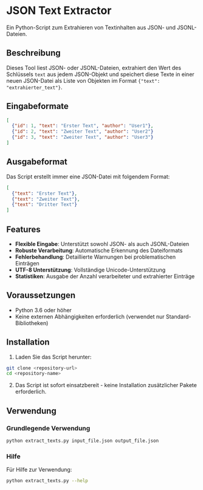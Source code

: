 # JSON Text Extractor

Ein Python-Script zum Extrahieren von Textinhalten aus JSON- und JSONL-Dateien.

## Beschreibung

Dieses Tool liest JSON- oder JSONL-Dateien, extrahiert den Wert des Schlüssels `text` aus jedem JSON-Objekt und speichert diese Texte in einer neuen JSON-Datei als Liste von Objekten im Format `{"text": "extrahierter_text"}`.
## Eingabeformate

```json
[
  {"id": 1, "text": "Erster Text", "author": "User1"},
  {"id": 2, "text": "Zweiter Text", "author": "User2"}
  {"id": 3, "text": "Zweiter Text", "author": "User3"}
]
```

## Ausgabeformat

Das Script erstellt immer eine JSON-Datei mit folgendem Format:

```json
[
  {"text": "Erster Text"},
  {"text": "Zweiter Text"},
  {"text": "Dritter Text"}
]
```

## Features

- **Flexible Eingabe**: Unterstützt sowohl JSON- als auch JSONL-Dateien
- **Robuste Verarbeitung**: Automatische Erkennung des Dateiformats
- **Fehlerbehandlung**: Detaillierte Warnungen bei problematischen Einträgen
- **UTF-8 Unterstützung**: Vollständige Unicode-Unterstützung
- **Statistiken**: Ausgabe der Anzahl verarbeiteter und extrahierter Einträge

## Voraussetzungen

- Python 3.6 oder höher
- Keine externen Abhängigkeiten erforderlich (verwendet nur Standard-Bibliotheken)

## Installation

1. Laden Sie das Script herunter:
```bash
git clone <repository-url>
cd <repository-name>
```

2. Das Script ist sofort einsatzbereit - keine Installation zusätzlicher Pakete erforderlich.

## Verwendung

### Grundlegende Verwendung

```bash
python extract_texts.py input_file.json output_file.json
```

### Hilfe

Für Hilfe zur Verwendung:

```bash
python extract_texts.py --help
```

